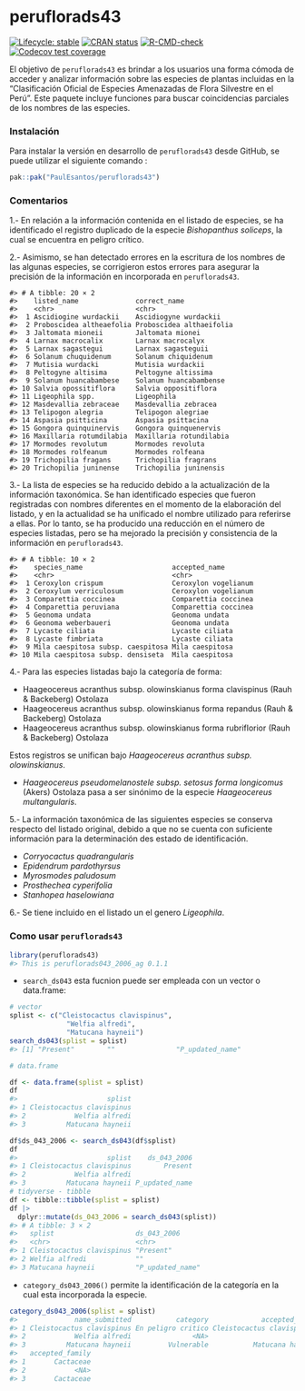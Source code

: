 
<!-- README.md is generated from README.Rmd. Please edit that file -->

# peruflorads43

<!-- badges: start -->

[![Lifecycle:
stable](https://img.shields.io/badge/lifecycle-stable-green.svg)](https://lifecycle.r-lib.org/articles/stages.html#stable)
[![CRAN
status](https://www.r-pkg.org/badges/version/peruflorads43)](https://CRAN.R-project.org/package=peruflorads43)
[![R-CMD-check](https://github.com/PaulESantos/peruflorads43/actions/workflows/R-CMD-check.yaml/badge.svg)](https://github.com/PaulESantos/peruflorads43/actions/workflows/R-CMD-check.yaml)
[![Codecov test
coverage](https://codecov.io/gh/PaulESantos/peruflorads43/branch/master/graph/badge.svg)](https://app.codecov.io/gh/PaulESantos/peruflorads43?branch=master)
<!-- badges: end -->

El objetivo de `peruflorads43` es brindar a los usuarios una forma
cómoda de acceder y analizar información sobre las especies de plantas
incluidas en la “Clasificación Oficial de Especies Amenazadas de Flora
Silvestre en el Perú”. Este paquete incluye funciones para buscar
coincidencias parciales de los nombres de las especies.

### Instalación

Para instalar la versión en desarrollo de `peruflorads43` desde GitHub,
se puede utilizar el siguiente comando :

``` r
pak::pak("PaulEsantos/peruflorads43")
```

### Comentarios

1.- En relación a la información contenida en el listado de especies, se
ha identificado el registro duplicado de la especie *Bishopanthus
soliceps*, la cual se encuentra en peligro crítico.

2.- Asimismo, se han detectado errores en la escritura de los nombres de
las algunas especies, se corrigieron estos errores para asegurar la
precisión de la información en incorporada en `peruflorads43`.

    #> # A tibble: 20 × 2
    #>    listed_name              correct_name            
    #>    <chr>                    <chr>                   
    #>  1 Ascidiogine wurdackii    Ascidiogyne wurdackii   
    #>  2 Proboscidea altheaefolia Proboscidea althaeifolia
    #>  3 Jaltomata mioneii        Jaltomata mionei        
    #>  4 Larnax macrocalix        Larnax macrocalyx       
    #>  5 Larnax sagastegui        Larnax sagasteguii      
    #>  6 Solanum chuquidenum      Solanum chiquidenum     
    #>  7 Mutisia wurdacki         Mutisia wurdackii       
    #>  8 Peltogyne altisima       Peltogyne altissima     
    #>  9 Solanum huancabambese    Solanum huancabambense  
    #> 10 Salvia opossitiflora     Salvia oppositiflora    
    #> 11 Ligeophila spp.          Ligeophila              
    #> 12 Masdevallia zebraceae    Masdevallia zebracea    
    #> 13 Telipogon alegria        Telipogon alegriae      
    #> 14 Aspasia psitticina       Aspasia psittacina      
    #> 15 Gongora quinquinervis    Gongora quinquenervis   
    #> 16 Maxillaria rotumdilabia  Maxillaria rotundilabia 
    #> 17 Mormodes revolutum       Mormodes revoluta       
    #> 18 Mormodes rolfeanum       Mormodes rolfeana       
    #> 19 Trichopilia fragans      Trichopilia fragrans    
    #> 20 Trichopilia juninense    Trichopilia juninensis

3.- La lista de especies se ha reducido debido a la actualización de la
información taxonómica. Se han identificado especies que fueron
registradas con nombres diferentes en el momento de la elaboración del
listado, y en la actualidad se ha unificado el nombre utilizado para
referirse a ellas. Por lo tanto, se ha producido una reducción en el
número de especies listadas, pero se ha mejorado la precisión y
consistencia de la información en `peruflorads43`.

    #> # A tibble: 10 × 2
    #>    species_name                      accepted_name       
    #>    <chr>                             <chr>               
    #>  1 Ceroxylon crispum                 Ceroxylon vogelianum
    #>  2 Ceroxylum verriculosum            Ceroxylon vogelianum
    #>  3 Comparettia coccinea              Comparettia coccinea
    #>  4 Comparettia peruviana             Comparettia coccinea
    #>  5 Geonoma undata                    Geonoma undata      
    #>  6 Geonoma weberbaueri               Geonoma undata      
    #>  7 Lycaste ciliata                   Lycaste ciliata     
    #>  8 Lycaste fimbriata                 Lycaste ciliata     
    #>  9 Mila caespitosa subsp. caespitosa Mila caespitosa     
    #> 10 Mila caespitosa subsp. densiseta  Mila caespitosa

4.- Para las especies listadas bajo la categoría de forma:

- Haageocereus acranthus subsp. olowinskianus forma clavispinus (Rauh &
  Backeberg) Ostolaza
- Haageocereus acranthus subsp. olowinskianus forma repandus (Rauh &
  Backeberg) Ostolaza  
- Haageocereus acranthus subsp. olowinskianus forma rubriflorior (Rauh &
  Backeberg) Ostolaza

Estos registros se unifican bajo *Haageocereus acranthus subsp.
olowinskianus*.

- *Haageocereus pseudomelanostele subsp. setosus forma longicomus*
  (Akers) Ostolaza pasa a ser sinónimo de la especie *Haageocereus
  multangularis*.

5.- La información taxonómica de las siguientes especies se conserva
respecto del listado original, debido a que no se cuenta con suficiente
información para la determinación des estado de identificación.

- *Corryocactus quadrangularis*
- *Epidendrum pardothyrsus*
- *Myrosmodes paludosum*
- *Prosthechea cyperifolia*
- *Stanhopea haselowiana*

6.- Se tiene incluido en el listado un el genero *Ligeophila*.

### Como usar `peruflorads43`

``` r
library(peruflorads43)
#> This is peruflorads043_2006_ag 0.1.1
```

- `search_ds043` esta fucnion puede ser empleada con un vector o
  data.frame:

``` r
# vector
splist <- c("Cleistocactus clavispinus",
              "Welfia alfredi",
              "Matucana hayneii")
search_ds043(splist = splist)
#> [1] "Present"        ""               "P_updated_name"

# data.frame

df <- data.frame(splist = splist)
df
#>                      splist
#> 1 Cleistocactus clavispinus
#> 2            Welfia alfredi
#> 3          Matucana hayneii

df$ds_043_2006 <- search_ds043(df$splist)
df
#>                      splist    ds_043_2006
#> 1 Cleistocactus clavispinus        Present
#> 2            Welfia alfredi               
#> 3          Matucana hayneii P_updated_name
# tidyverse - tibble
df <- tibble::tibble(splist = splist)
df |> 
  dplyr::mutate(ds_043_2006 = search_ds043(splist))
#> # A tibble: 3 × 2
#>   splist                    ds_043_2006     
#>   <chr>                     <chr>           
#> 1 Cleistocactus clavispinus "Present"       
#> 2 Welfia alfredi            ""              
#> 3 Matucana hayneii          "P_updated_name"
```

- `category_ds043_2006()` permite la identificación de la categoría en
  la cual esta incorporada la especie.

``` r
category_ds043_2006(splist = splist)
#>              name_submitted           category             accepted_name
#> 1 Cleistocactus clavispinus En peligro critico Cleistocactus clavispinus
#> 2            Welfia alfredi               <NA>                      <NA>
#> 3          Matucana hayneii         Vulnerable           Matucana haynei
#>   accepted_family
#> 1       Cactaceae
#> 2            <NA>
#> 3       Cactaceae
```
